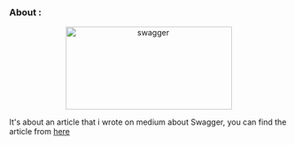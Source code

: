 ### About : 
<center>
<img alt="swagger" src="https://www.scottbrady91.com/img/logos/swagger-banner.png" width=300 height=150 />
</center>

It's about an article that i wrote on medium about Swagger, you can find the article from [here](https://baillahiamine.medium.com/document-your-rest-api-with-swagger-2937d414262a)